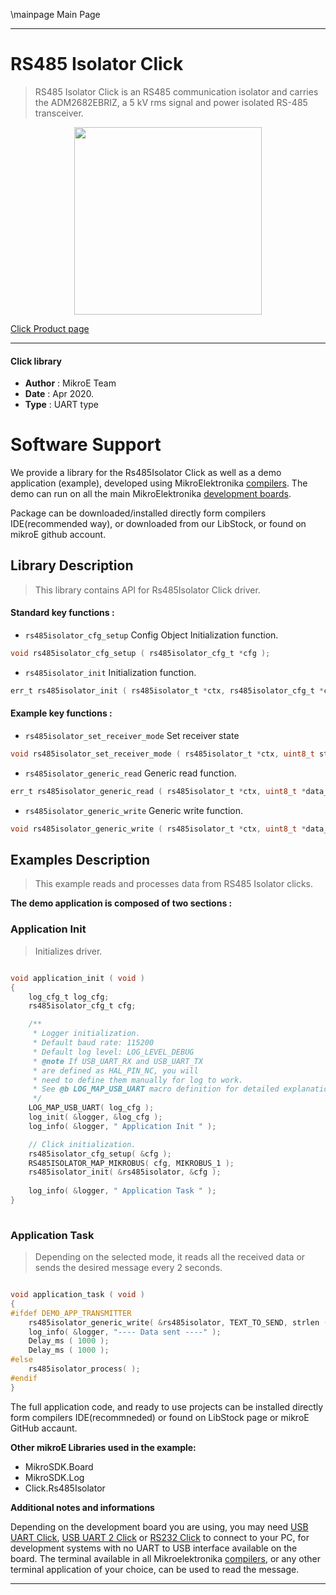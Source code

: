 \mainpage Main Page
 
---
# RS485 Isolator Click

> RS485 Isolator Click is an RS485 communication isolator and carries the ADM2682EBRIZ, a 5 kV rms signal and power isolated RS-485 transceiver.

<p align="center">
  <img src="https://download.mikroe.com/images/click_for_ide/rs485isolator_click.png" height=300px>
</p>

[Click Product page](https://www.mikroe.com/rs485-isolator-click)

---


#### Click library 

- **Author**        : MikroE Team
- **Date**          : Apr 2020.
- **Type**          : UART type


# Software Support

We provide a library for the Rs485Isolator Click 
as well as a demo application (example), developed using MikroElektronika 
[compilers](https://shop.mikroe.com/compilers). 
The demo can run on all the main MikroElektronika [development boards](https://shop.mikroe.com/development-boards).

Package can be downloaded/installed directly form compilers IDE(recommended way), or downloaded from our LibStock, or found on mikroE github account. 

## Library Description

> This library contains API for Rs485Isolator Click driver.

#### Standard key functions :

- `rs485isolator_cfg_setup` Config Object Initialization function.
```c
void rs485isolator_cfg_setup ( rs485isolator_cfg_t *cfg ); 
```

- `rs485isolator_init` Initialization function.
```c
err_t rs485isolator_init ( rs485isolator_t *ctx, rs485isolator_cfg_t *cfg );
```

#### Example key functions :

- `rs485isolator_set_receiver_mode` Set receiver state
```c
void rs485isolator_set_receiver_mode ( rs485isolator_t *ctx, uint8_t state );
```

- `rs485isolator_generic_read` Generic read function.
```c
err_t rs485isolator_generic_read ( rs485isolator_t *ctx, uint8_t *data_buf, uint16_t max_len );
```

- `rs485isolator_generic_write` Generic write function.
```c
void rs485isolator_generic_write ( rs485isolator_t *ctx, uint8_t *data_buf, uint16_t len );
```

## Examples Description

> This example reads and processes data from RS485 Isolator clicks.

**The demo application is composed of two sections :**

### Application Init 

> Initializes driver.

```c

void application_init ( void )
{
    log_cfg_t log_cfg;
    rs485isolator_cfg_t cfg;

    /** 
     * Logger initialization.
     * Default baud rate: 115200
     * Default log level: LOG_LEVEL_DEBUG
     * @note If USB_UART_RX and USB_UART_TX 
     * are defined as HAL_PIN_NC, you will 
     * need to define them manually for log to work. 
     * See @b LOG_MAP_USB_UART macro definition for detailed explanation.
     */
    LOG_MAP_USB_UART( log_cfg );
    log_init( &logger, &log_cfg );
    log_info( &logger, " Application Init " );

    // Click initialization.
    rs485isolator_cfg_setup( &cfg );
    RS485ISOLATOR_MAP_MIKROBUS( cfg, MIKROBUS_1 );
    rs485isolator_init( &rs485isolator, &cfg );
    
    log_info( &logger, " Application Task " );
}
  
```

### Application Task

> Depending on the selected mode, it reads all the received data or sends the desired message every 2 seconds.

```c

void application_task ( void )
{
#ifdef DEMO_APP_TRANSMITTER
    rs485isolator_generic_write( &rs485isolator, TEXT_TO_SEND, strlen ( TEXT_TO_SEND ) );
    log_info( &logger, "---- Data sent ----" );
    Delay_ms ( 1000 );
    Delay_ms ( 1000 );
#else
    rs485isolator_process( );
#endif    
}

```

The full application code, and ready to use projects can be  installed directly form compilers IDE(recommneded) or found on LibStock page or mikroE GitHub accaunt.

**Other mikroE Libraries used in the example:** 

- MikroSDK.Board
- MikroSDK.Log
- Click.Rs485Isolator

**Additional notes and informations**

Depending on the development board you are using, you may need 
[USB UART Click](https://shop.mikroe.com/usb-uart-click), 
[USB UART 2 Click](https://shop.mikroe.com/usb-uart-2-click) or 
[RS232 Click](https://shop.mikroe.com/rs232-click) to connect to your PC, for 
development systems with no UART to USB interface available on the board. The 
terminal available in all Mikroelektronika 
[compilers](https://shop.mikroe.com/compilers), or any other terminal application 
of your choice, can be used to read the message.



---
